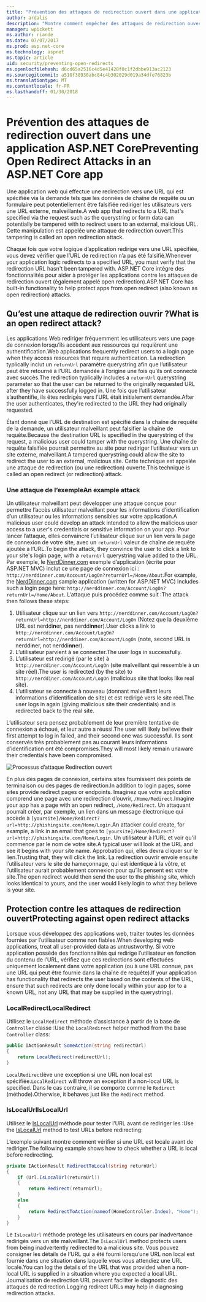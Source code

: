 ```yaml
---
title: "Prévention des attaques de redirection ouvert dans une application ASP.NET Core"
author: ardalis
description: "Montre comment empêcher des attaques de redirection ouvert par rapport à une application ASP.NET Core"
manager: wpickett
ms.author: riande
ms.date: 07/07/2017
ms.prod: asp.net-core
ms.technology: aspnet
ms.topic: article
uid: security/preventing-open-redirects
ms.openlocfilehash: d6cd65a2516c4d5e41428f0c1f2dbbe913ac2123
ms.sourcegitcommit: a510f38930abc84c4b302029d019a34dfe76823b
ms.translationtype: MT
ms.contentlocale: fr-FR
ms.lasthandoff: 01/30/2018
---
```

# <a name="preventing-open-redirect-attacks-in-an-aspnet-core-app"></a><span data-ttu-id="3c4a5-103">Prévention des attaques de redirection ouvert dans une application ASP.NET Core</span><span class="sxs-lookup"><span data-stu-id="3c4a5-103">Preventing Open Redirect Attacks in an ASP.NET Core app</span></span>

<span data-ttu-id="3c4a5-104">Une application web qui effectue une redirection vers une URL qui est spécifiée via la demande tels que les données de chaîne de requête ou un formulaire peut potentiellement être falsifiée rediriger les utilisateurs vers une URL externe, malveillante.</span><span class="sxs-lookup"><span data-stu-id="3c4a5-104">A web app that redirects to a URL that's specified via the request such as the querystring or form data can potentially be tampered with to redirect users to an external, malicious URL.</span></span> <span data-ttu-id="3c4a5-105">Cette manipulation est appelée une attaque de redirection ouvert.</span><span class="sxs-lookup"><span data-stu-id="3c4a5-105">This tampering is called an open redirection attack.</span></span>

<span data-ttu-id="3c4a5-106">Chaque fois que votre logique d’application redirige vers une URL spécifiée, vous devez vérifier que l’URL de redirection n’a pas été falsifié.</span><span class="sxs-lookup"><span data-stu-id="3c4a5-106">Whenever your application logic redirects to a specified URL, you must verify that the redirection URL hasn't been tampered with.</span></span> <span data-ttu-id="3c4a5-107">ASP.NET Core intègre des fonctionnalités pour aider à protéger les applications contre les attaques de redirection ouvert (également appelé open redirection).</span><span class="sxs-lookup"><span data-stu-id="3c4a5-107">ASP.NET Core has built-in functionality to help protect apps from open redirect (also known as open redirection) attacks.</span></span>

## <a name="what-is-an-open-redirect-attack"></a><span data-ttu-id="3c4a5-108">Qu’est une attaque de redirection ouvrir ?</span><span class="sxs-lookup"><span data-stu-id="3c4a5-108">What is an open redirect attack?</span></span>

<span data-ttu-id="3c4a5-109">Les applications Web rediriger fréquemment les utilisateurs vers une page de connexion lorsqu’ils accèdent aux ressources qui requièrent une authentification.</span><span class="sxs-lookup"><span data-stu-id="3c4a5-109">Web applications frequently redirect users to a login page when they access resources that require authentication.</span></span> <span data-ttu-id="3c4a5-110">La redirection typlically inclut un `returnUrl` paramètre querystring afin que l’utilisateur peut être retourné à l’URL demandée à l’origine une fois qu’ils ont connecté avec succès.</span><span class="sxs-lookup"><span data-stu-id="3c4a5-110">The redirection typlically includes a `returnUrl` querystring parameter so that the user can be returned to the originally requested URL after they have successfully logged in.</span></span> <span data-ttu-id="3c4a5-111">Une fois que l’utilisateur s’authentifie, ils êtes redirigés vers l’URL était initialement demandée.</span><span class="sxs-lookup"><span data-stu-id="3c4a5-111">After the user authenticates, they're redirected to the URL they had originally requested.</span></span>

<span data-ttu-id="3c4a5-112">Étant donné que l’URL de destination est spécifié dans la chaîne de requête de la demande, un utilisateur malveillant peut falsifier la chaîne de requête.</span><span class="sxs-lookup"><span data-stu-id="3c4a5-112">Because the destination URL is specified in the querystring of the request, a malicious user could tamper with the querystring.</span></span> <span data-ttu-id="3c4a5-113">Une chaîne de requête falsifiée pourrait permettre au site pour rediriger l’utilisateur vers un site externe, malveillant.</span><span class="sxs-lookup"><span data-stu-id="3c4a5-113">A tampered querystring could allow the site to redirect the user to an external, malicious site.</span></span> <span data-ttu-id="3c4a5-114">Cette technique est appelée une attaque de redirection (ou une redirection) ouverte.</span><span class="sxs-lookup"><span data-stu-id="3c4a5-114">This technique is called an open redirect (or redirection) attack.</span></span>

### <a name="an-example-attack"></a><span data-ttu-id="3c4a5-115">Une attaque de l’exemple</span><span class="sxs-lookup"><span data-stu-id="3c4a5-115">An example attack</span></span>

<span data-ttu-id="3c4a5-116">Un utilisateur malveillant peut développer une attaque conçue pour permettre l’accès utilisateur malveillant pour les informations d’identification d’un utilisateur ou les informations sensibles sur votre application.</span><span class="sxs-lookup"><span data-stu-id="3c4a5-116">A malicious user could develop an attack intended to allow the malicious user access to a user's credentials or sensitive information on your app.</span></span> <span data-ttu-id="3c4a5-117">Pour lancer l’attaque, elles convaincre l’utilisateur clique sur un lien vers la page de connexion de votre site, avec un `returnUrl` valeur de chaîne de requête ajoutée à l’URL.</span><span class="sxs-lookup"><span data-stu-id="3c4a5-117">To begin the attack, they convince the user to click a link to your site's login page, with a `returnUrl` querystring value added to the URL.</span></span> <span data-ttu-id="3c4a5-118">Par exemple, le [NerdDinner.com](http://nerddinner.com) exemple d’application (écrite pour ASP.NET MVC) inclut ce une page de connexion ici : ``http://nerddinner.com/Account/LogOn?returnUrl=/Home/About``.</span><span class="sxs-lookup"><span data-stu-id="3c4a5-118">For example, the [NerdDinner.com](http://nerddinner.com) sample application (written for ASP.NET MVC) includes such a login page here: ``http://nerddinner.com/Account/LogOn?returnUrl=/Home/About``.</span></span> <span data-ttu-id="3c4a5-119">L’attaque puis procédez comme suit :</span><span class="sxs-lookup"><span data-stu-id="3c4a5-119">The attack then follows these steps:</span></span>

1. <span data-ttu-id="3c4a5-120">Utilisateur clique sur un lien vers ``http://nerddinner.com/Account/LogOn?returnUrl=http://nerddiner.com/Account/LogOn`` (Notez que la deuxième URL est nerddi**n**er, pas nerddi**nn**er).</span><span class="sxs-lookup"><span data-stu-id="3c4a5-120">User clicks a link to ``http://nerddinner.com/Account/LogOn?returnUrl=http://nerddiner.com/Account/LogOn`` (note, second URL is nerddi**n**er, not nerddi**nn**er).</span></span>
2. <span data-ttu-id="3c4a5-121">L’utilisateur parvient à se connecter.</span><span class="sxs-lookup"><span data-stu-id="3c4a5-121">The user logs in successfully.</span></span>
3. <span data-ttu-id="3c4a5-122">L’utilisateur est redirigé (par le site) à ``http://nerddiner.com/Account/LogOn`` (site malveillant qui ressemble à un site réel).</span><span class="sxs-lookup"><span data-stu-id="3c4a5-122">The user is redirected (by the site) to ``http://nerddiner.com/Account/LogOn`` (malicious site that looks like real site).</span></span>
4. <span data-ttu-id="3c4a5-123">L’utilisateur se connecte à nouveau (donnant malveillant leurs informations d’identification de site) et est redirigé vers le site réel.</span><span class="sxs-lookup"><span data-stu-id="3c4a5-123">The user logs in again (giving malicious site their credentials) and is redirected back to the real site.</span></span>

<span data-ttu-id="3c4a5-124">L’utilisateur sera pensez probablement de leur première tentative de connexion a échoué, et leur autre a réussi.</span><span class="sxs-lookup"><span data-stu-id="3c4a5-124">The user will likely believe their first attempt to log in failed, and their second one was successful.</span></span> <span data-ttu-id="3c4a5-125">Ils sont conservés très probablement pas au courant leurs informations d’identification ont été compromises.</span><span class="sxs-lookup"><span data-stu-id="3c4a5-125">They will most likely remain unaware their credentials have been compromised.</span></span>

![Processus d’attaque Redirection ouvert](preventing-open-redirects/_static/open-redirection-attack-process.png)

<span data-ttu-id="3c4a5-127">En plus des pages de connexion, certains sites fournissent des points de terminaison ou des pages de redirection.</span><span class="sxs-lookup"><span data-stu-id="3c4a5-127">In addition to login pages, some sites provide redirect pages or endpoints.</span></span> <span data-ttu-id="3c4a5-128">Imaginez que votre application comprend une page avec une redirection d’ouvrir, ``/Home/Redirect``.</span><span class="sxs-lookup"><span data-stu-id="3c4a5-128">Imagine your app has a page with an open redirect, ``/Home/Redirect``.</span></span> <span data-ttu-id="3c4a5-129">Un attaquant pourrait créer, par exemple, un lien dans un message électronique qui accède à ``[yoursite]/Home/Redirect?url=http://phishingsite.com/Home/Login``.</span><span class="sxs-lookup"><span data-stu-id="3c4a5-129">An attacker could create, for example, a link in an email that goes to ``[yoursite]/Home/Redirect?url=http://phishingsite.com/Home/Login``.</span></span> <span data-ttu-id="3c4a5-130">Un utilisateur à l’URL et voir qu'il commence par le nom de votre site.</span><span class="sxs-lookup"><span data-stu-id="3c4a5-130">A typical user will look at the URL and see it begins with your site name.</span></span> <span data-ttu-id="3c4a5-131">Approbation qui, elles devra cliquer sur le lien.</span><span class="sxs-lookup"><span data-stu-id="3c4a5-131">Trusting that, they will click the link.</span></span> <span data-ttu-id="3c4a5-132">La redirection ouvrir envoie ensuite l’utilisateur vers le site de hameçonnage, qui est identique à la vôtre, et l’utilisateur aurait probablement connexion pour qu’ils pensent est votre site.</span><span class="sxs-lookup"><span data-stu-id="3c4a5-132">The open redirect would then send the user to the phishing site, which looks identical to yours, and the user would likely login to what they believe is your site.</span></span>

## <a name="protecting-against-open-redirect-attacks"></a><span data-ttu-id="3c4a5-133">Protection contre les attaques de redirection ouvert</span><span class="sxs-lookup"><span data-stu-id="3c4a5-133">Protecting against open redirect attacks</span></span>

<span data-ttu-id="3c4a5-134">Lorsque vous développez des applications web, traiter toutes les données fournies par l’utilisateur comme non fiables.</span><span class="sxs-lookup"><span data-stu-id="3c4a5-134">When developing web applications, treat all user-provided data as untrustworthy.</span></span> <span data-ttu-id="3c4a5-135">Si votre application possède des fonctionnalités qui redirige l’utilisateur en fonction du contenu de l’URL, vérifiez que ces redirections sont effectuées uniquement localement dans votre application (ou à une URL connue, pas une URL qui peut être fournie dans la chaîne de requête).</span><span class="sxs-lookup"><span data-stu-id="3c4a5-135">If your application has functionality that redirects the user based on the contents of the URL,  ensure that such redirects are only done locally within your app (or to a known URL, not any URL that may be supplied in the querystring).</span></span>

### <a name="localredirect"></a><span data-ttu-id="3c4a5-136">LocalRedirect</span><span class="sxs-lookup"><span data-stu-id="3c4a5-136">LocalRedirect</span></span>

<span data-ttu-id="3c4a5-137">Utilisez le ``LocalRedirect`` méthode d’assistance à partir de la base de `Controller` classe :</span><span class="sxs-lookup"><span data-stu-id="3c4a5-137">Use the ``LocalRedirect`` helper method from the base `Controller` class:</span></span>

```csharp
public IActionResult SomeAction(string redirectUrl)
{
    return LocalRedirect(redirectUrl);
}
```

<span data-ttu-id="3c4a5-138">``LocalRedirect``lève une exception si une URL non local est spécifiée.</span><span class="sxs-lookup"><span data-stu-id="3c4a5-138">``LocalRedirect`` will throw an exception if a non-local URL is specified.</span></span> <span data-ttu-id="3c4a5-139">Dans le cas contraire, il se comporte comme le ``Redirect`` (méthode).</span><span class="sxs-lookup"><span data-stu-id="3c4a5-139">Otherwise, it behaves just like the ``Redirect`` method.</span></span>

### <a name="islocalurl"></a><span data-ttu-id="3c4a5-140">IsLocalUrl</span><span class="sxs-lookup"><span data-stu-id="3c4a5-140">IsLocalUrl</span></span>

<span data-ttu-id="3c4a5-141">Utilisez le [IsLocalUrl](https://docs.microsoft.com/aspnet/core/api/microsoft.aspnetcore.mvc.iurlhelper#Microsoft_AspNetCore_Mvc_IUrlHelper_IsLocalUrl_System_String_) méthode pour tester l’URL avant de rediriger les :</span><span class="sxs-lookup"><span data-stu-id="3c4a5-141">Use the [IsLocalUrl](https://docs.microsoft.com/aspnet/core/api/microsoft.aspnetcore.mvc.iurlhelper#Microsoft_AspNetCore_Mvc_IUrlHelper_IsLocalUrl_System_String_) method to test URLs before redirecting:</span></span>

<span data-ttu-id="3c4a5-142">L’exemple suivant montre comment vérifier si une URL est locale avant de rediriger.</span><span class="sxs-lookup"><span data-stu-id="3c4a5-142">The following example shows how to check whether a URL is local before redirecting.</span></span>

```csharp
private IActionResult RedirectToLocal(string returnUrl)
{
    if (Url.IsLocalUrl(returnUrl))
    {
        return Redirect(returnUrl);
    }
    else
    {
        return RedirectToAction(nameof(HomeController.Index), "Home");
    }
}
```

<span data-ttu-id="3c4a5-143">Le `IsLocalUrl` méthode protège les utilisateurs en cours par inadvertance redirigés vers un site malveillant.</span><span class="sxs-lookup"><span data-stu-id="3c4a5-143">The `IsLocalUrl` method protects users from being inadvertently redirected to a malicious site.</span></span> <span data-ttu-id="3c4a5-144">Vous pouvez consigner les détails de l’URL qui a été fourni lorsqu’une URL non local est fournie dans une situation dans laquelle vous vous attendiez une URL locale.</span><span class="sxs-lookup"><span data-stu-id="3c4a5-144">You can log the details of the URL that was provided when a non-local URL is supplied in a situation where you expected a local URL.</span></span> <span data-ttu-id="3c4a5-145">Journalisation de redirection URL peuvent faciliter le diagnostic des attaques de redirection.</span><span class="sxs-lookup"><span data-stu-id="3c4a5-145">Logging redirect URLs may help in diagnosing redirection attacks.</span></span>
